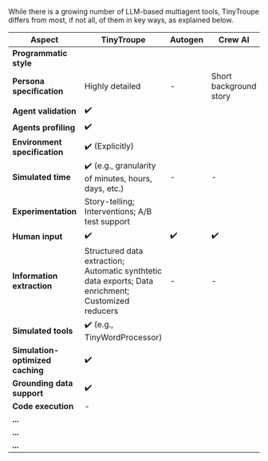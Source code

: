 While there is a growing number of LLM-based multiagent tools, TinyTroupe differs from most, if not all, of them in key ways, as explained below.


| Aspect         | TinyTroupe                                   | Autogen                                      | Crew AI
|----------------|----------------------------------------------|----------------------------------------------|----------------------------------------------|
| **Programmatic style** |  |  | |
| **Persona specification** | Highly detailed | - | Short background story|
| **Agent validation** | :heavy_check_mark: | | |
| **Agents profiling** | :heavy_check_mark: | | |
| **Environment specification** | :heavy_check_mark: (Explicitly)| | |
| **Simulated time** | :heavy_check_mark: (e.g., granularity of minutes, hours, days, etc.)| - | - |
| **Experimentation** | Story-telling; Interventions; A/B test support | ||
| **Human input** | :heavy_check_mark:| :heavy_check_mark:| :heavy_check_mark:|
| **Information extraction** | Structured data extraction; Automatic synthtetic data exports; Data enrichment; Customized reducers| - | - |
| **Simulated tools** | :heavy_check_mark: (e.g., TinyWordProcessor) | | |
| **Simulation-optimized caching** | :heavy_check_mark: | | |
| **Grounding data support** | :heavy_check_mark: | | |
| **Code execution** | - | ||
| **...** | | | |
| **...** | | | |
| **...** | | | |
